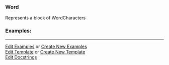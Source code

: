 ### <a id="McUtils.Parsers.RegexPatterns.Word">Word</a>
Represents a block of WordCharacters

### Examples:


___

[Edit Examples](https://github.com/McCoyGroup/References/edit/gh-pages/Documentation/examples/McUtils/Parsers/RegexPatterns/Word.md) or 
[Create New Examples](https://github.com/McCoyGroup/References/new/gh-pages/?filename=Documentation/examples/McUtils/Parsers/RegexPatterns/Word.md) <br/>
[Edit Template](https://github.com/McCoyGroup/References/edit/gh-pages/Documentation/templates/McUtils/Parsers/RegexPatterns/Word.md) or 
[Create New Template](https://github.com/McCoyGroup/References/new/gh-pages/?filename=Documentation/templates/McUtils/Parsers/RegexPatterns/Word.md) <br/>
[Edit Docstrings](https://github.com/McCoyGroup/McUtils/edit/master/Parsers/RegexPatterns/Word/__init__.py?message=Update%20Docs)

